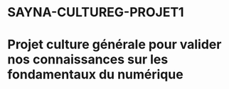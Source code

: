 # SAYNA-CULTUREG-PROJET1
# Projet culture générale pour valider nos connaissances sur les fondamentaux du numérique 
